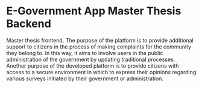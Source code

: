 # E-Government App Master Thesis Backend

Master thesis frontend. The purpose of the platform is to provide additional support to citizens in the process of making complaints for the community they belong to. In this way, it aims to involve users in the public administration of the government by updating traditional processes. Another purpose of the developed platform is to provide citizens with access to a secure environment in which to express their opinions regarding various surveys initiated by their government or administration.
